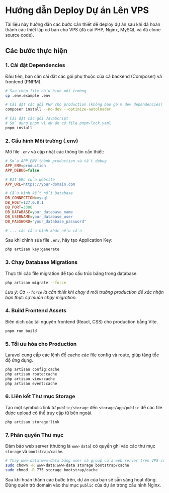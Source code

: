 # Hướng dẫn Deploy Dự án Lên VPS

Tài liệu này hướng dẫn các bước cần thiết để deploy dự án sau khi đã hoàn thành các thiết lập cơ bản cho VPS (đã cài PHP, Nginx, MySQL và đã clone source code).

## Các bước thực hiện

### 1. Cài đặt Dependencies

Đầu tiên, bạn cần cài đặt các gói phụ thuộc của cả backend (Composer) và frontend (PNPM).

```bash
# Sao chép file cấu hình môi trường
cp .env.example .env

# Cài đặt các gói PHP cho production (không bao gồm dev dependencies)
composer install --no-dev --optimize-autoloader

# Cài đặt các gói JavaScript
# Sử dụng pnpm vì dự án có file pnpm-lock.yaml
pnpm install
```

### 2. Cấu hình Môi trường (.env)

Mở file `.env` và cập nhật các thông tin cần thiết:

```ini
# Sửa APP_ENV thành production và tắt debug
APP_ENV=production
APP_DEBUG=false

# Đặt URL của website
APP_URL=https://your-domain.com

# Cấu hình kết nối Database
DB_CONNECTION=mysql
DB_HOST=127.0.0.1
DB_PORT=3306
DB_DATABASE=your_database_name
DB_USERNAME=your_database_user
DB_PASSWORD="your_database_password"

# ... các cấu hình khác nếu cần
```

Sau khi chỉnh sửa file `.env`, hãy tạo Application Key:

```bash
php artisan key:generate
```

### 3. Chạy Database Migrations

Thực thi các file migration để tạo cấu trúc bảng trong database.

```bash
php artisan migrate --force
```

*Lưu ý: Cờ `--force` là cần thiết khi chạy ở môi trường production để xác nhận bạn thực sự muốn chạy migration.*

### 4. Build Frontend Assets

Biên dịch các tài nguyên frontend (React, CSS) cho production bằng Vite.

```bash
pnpm run build
```

### 5. Tối ưu hóa cho Production

Laravel cung cấp các lệnh để cache các file config và route, giúp tăng tốc độ ứng dụng.

```bash
php artisan config:cache
php artisan route:cache
php artisan view:cache
php artisan event:cache
```

### 6. Liên kết Thư mục Storage

Tạo một symbolic link từ `public/storage` đến `storage/app/public` để các file được upload có thể truy cập từ bên ngoài.

```bash
php artisan storage:link
```

### 7. Phân quyền Thư mục

Đảm bảo web server (thường là `www-data`) có quyền ghi vào các thư mục `storage` và `bootstrap/cache`.

```bash
# Thay www-data:www-data bằng user và group của web server trên VPS của bạn
sudo chown -R www-data:www-data storage bootstrap/cache
sudo chmod -R 775 storage bootstrap/cache
```

Sau khi hoàn thành các bước trên, dự án của bạn sẽ sẵn sàng hoạt động. Đừng quên trỏ domain vào thư mục `public` của dự án trong cấu hình Nginx.
